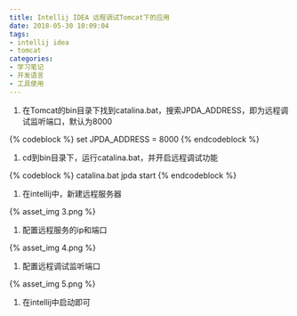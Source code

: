 ```yaml
---
title: Intellij IDEA 远程调试Tomcat下的应用
date: 2018-05-30 10:09:04
tags:
- intellij idea
- tomcat
categories:
- 学习笔记
- 开发语言
- 工具使用
---
```


1. 在Tomcat的bin目录下找到catalina.bat，搜索JPDA_ADDRESS，即为远程调试监听端口，默认为8000

{% codeblock %}
set JPDA_ADDRESS = 8000
{% endcodeblock %}

1. cd到bin目录下，运行catalina.bat，并开启远程调试功能

{% codeblock %}
catalina.bat jpda start
{% endcodeblock %}

1. 在intellij中，新建远程服务器

{% asset_img 3.png %}

1. 配置远程服务的ip和端口

{% asset_img 4.png %}

1. 配置远程调试监听端口

{% asset_img 5.png %}

1. 在intellij中启动即可
